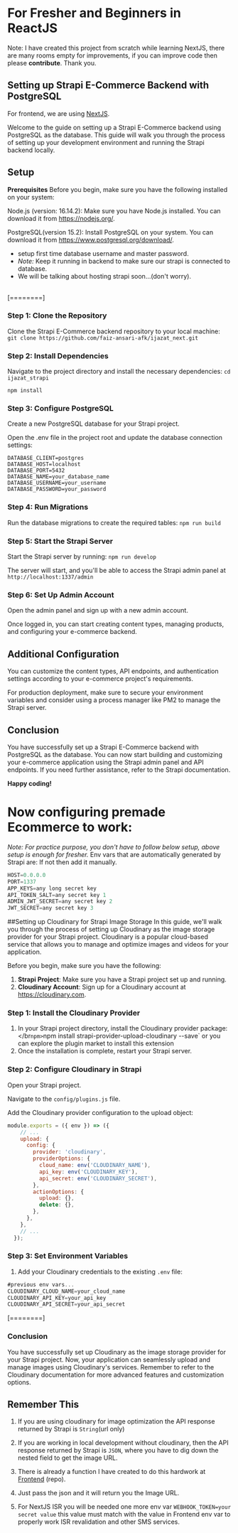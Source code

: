# For Fresher and Beginners in ReactJS
Note: I have created this project from scratch while learning NextJS, there are many rooms empty for improvements, if you can improve code then please **contribute**.
Thank you.


## Setting up Strapi E-Commerce Backend with PostgreSQL

For frontend, we are using [NextJS](https://github.com/faiz-ansari-afk/ijazat_next "NextJS Frontend").

Welcome to the guide on setting up a Strapi E-Commerce backend using PostgreSQL as the database. This guide will walk you through the process of setting up your development environment and running the Strapi backend locally.

## Setup
**Prerequisites**
Before you begin, make sure you have the following installed on your system:

Node.js (version: 16.14.2): Make sure you have Node.js installed. You can download it from https://nodejs.org/.

PostgreSQL(version 15.2): Install PostgreSQL on your system. You can download it from https://www.postgresql.org/download/.
-  setup first time database username and master password.
- *Note:* Keep it running in backend to make sure our strapi is connected to database.
- We will be talking about hosting strapi soon...(don&apos;t worry).
<br>
[========]

### Step 1: Clone the Repository
Clone the Strapi E-Commerce backend repository to your local machine:
`git clone https://github.com/faiz-ansari-afk/ijazat_next.git`
<br>
### Step 2: Install Dependencies
Navigate to the project directory and install the necessary dependencies:
`cd ijazat_strapi`

`npm install`

### Step 3: Configure PostgreSQL
Create a new PostgreSQL database for your Strapi project.

Open the .env file in the project root and update the database connection settings:
```env
DATABASE_CLIENT=postgres
DATABASE_HOST=localhost
DATABASE_PORT=5432
DATABASE_NAME=your_database_name
DATABASE_USERNAME=your_username
DATABASE_PASSWORD=your_password
```

### Step 4: Run Migrations
Run the database migrations to create the required tables:
`npm run build`

### Step 5: Start the Strapi Server
Start the Strapi server by running:
`npm run develop`

The server will start, and you'll be able to access the Strapi admin panel at `http://localhost:1337/admin`

### Step 6: Set Up Admin Account
Open the admin panel and sign up with a new admin account.

Once logged in, you can start creating content types, managing products, and configuring your e-commerce backend.

## Additional Configuration
You can customize the content types, API endpoints, and authentication settings according to your e-commerce project's requirements.

For production deployment, make sure to secure your environment variables and consider using a process manager like PM2 to manage the Strapi server.

## Conclusion
You have successfully set up a Strapi E-Commerce backend with PostgreSQL as the database. You can now start building and customizing your e-commerce application using the Strapi admin panel and API endpoints. If you need further assistance, refer to the Strapi documentation.

**Happy coding!**




# Now configuring premade Ecommerce to work:
*Note: For practice purpose, you don&apos;t have to follow below setup, above setup is enough for fresher.*
Env vars that are automatically generated by Strapi are:
If not then add it manually.
```javascript
HOST=0.0.0.0
PORT=1337
APP_KEYS=any long secret key
API_TOKEN_SALT=any secret key 1
ADMIN_JWT_SECRET=any secret key 2
JWT_SECRET=any secret key 3
```
##Setting up Cloudinary for Strapi Image Storage
In this guide, we&apos;ll walk you through the process of setting up Cloudinary as the image storage provider for your Strapi project. Cloudinary is a popular cloud-based service that allows you to manage and optimize images and videos for your application.

Before you begin, make sure you have the following:

1. **Strapi Project**: Make sure you have a Strapi project set up and running.
3. **Cloudinary Account**: Sign up for a Cloudinary account at https://cloudinary.com.

### Step 1: Install the Cloudinary Provider
1. In your Strapi project directory, install the Cloudinary provider package: <br></br`npm>`npm install strapi-provider-upload-cloudinary --save` or you can explore the plugin market to install this extension
2. Once the installation is complete, restart your Strapi server.

### Step 2: Configure Cloudinary in Strapi
Open your Strapi project.

Navigate to the `config/plugins.js` file.

Add the Cloudinary provider configuration to the upload object:

```javascript
module.exports = ({ env }) => ({
    // ...
    upload: {
      config: {
        provider: 'cloudinary',
        providerOptions: {
          cloud_name: env('CLOUDINARY_NAME'),
          api_key: env('CLOUDINARY_KEY'),
          api_secret: env('CLOUDINARY_SECRET'),
        },
        actionOptions: {
          upload: {},
          delete: {},
        },
      },
    },
    // ...
  });
```
### Step 3: Set Environment Variables
1. Add your Cloudinary credentials to the existing `.env` file:
```javascript
#previous env vars...
CLOUDINARY_CLOUD_NAME=your_cloud_name
CLOUDINARY_API_KEY=your_api_key
CLOUDINARY_API_SECRET=your_api_secret
```
[========]

### Conclusion
You have successfully set up Cloudinary as the image storage provider for your Strapi project. Now, your application can seamlessly upload and manage images using Cloudinary&apos;s services. Remember to refer to the Cloudinary documentation for more advanced features and customization options.

## Remember This
1. If you are using cloudinary for image optimization the API response returned by Strapi is `String`(url only)
2. If you are working in local development without cloudinary, then the API response returned by Strapi is `JSON`, where you have to dig down the nested field to get the image URL. 
3. There is already a function I have created to do this hardwork at [Frontend](http://https://github.com/faiz-ansari-afk/ijazat_next "Frontend") (repo).
4. Just pass the json and it will return you the Image URL.

5. For NextJS ISR you will be needed one more env var `WEBHOOK_TOKEN=your secret value` this value must match with the value in Frontend env var to properly work ISR revalidation and other SMS services.


